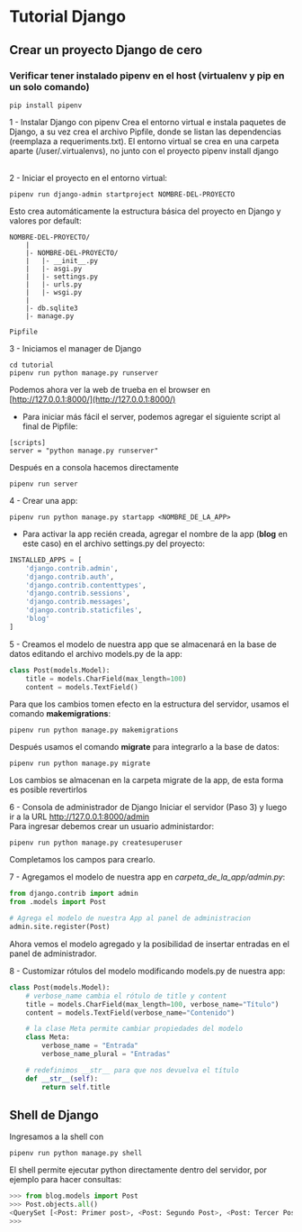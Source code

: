 # Tutorial Django 
## Crear un proyecto Django de cero
### Verificar tener instalado pipenv en el host (virtualenv y pip en un solo comando)

```
pip install pipenv
```
1 - Instalar Django con pipenv 
Crea el entorno virtual e instala paquetes de Django, a su vez crea el archivo Pipfile, donde se listan las dependencias (reemplaza a requeriments.txt). El entorno virtual se crea en una carpeta aparte (/user/.virtualenvs), no junto con el proyecto
pipenv install django

<br>2 - Iniciar el proyecto en el entorno virtual:
```
pipenv run django-admin startproject NOMBRE-DEL-PROYECTO
```
Esto crea automáticamente la estructura básica del proyecto en Django y valores por default:
<br>
```
NOMBRE-DEL-PROYECTO/
    |
    |- NOMBRE-DEL-PROYECTO/
    |   |- __init__.py
    |   |- asgi.py
    |   |- settings.py 
    |   |- urls.py
    |   |- wsgi.py
    |
    |- db.sqlite3
    |- manage.py

Pipfile
```
3 - Iniciamos el manager de Django
```
cd tutorial
pipenv run python manage.py runserver
```
Podemos ahora ver la web de trueba en el browser en [http://127.0.0.1:8000/](http://127.0.0.1:8000/)

* Para iniciar más fácil el server, podemos agregar el siguiente script al final de Pipfile:
```
[scripts]
server = "python manage.py runserver"
```
Después en a consola hacemos directamente
```
pipenv run server
```
4 - Crear una app:
```
pipenv run python manage.py startapp <NOMBRE_DE_LA_APP>
```
* Para activar la app recién creada, agregar el nombre de la app (<b>blog</b> en este caso) en el archivo settings.py del proyecto:
```python
INSTALLED_APPS = [
    'django.contrib.admin',
    'django.contrib.auth',
    'django.contrib.contenttypes',
    'django.contrib.sessions',
    'django.contrib.messages',
    'django.contrib.staticfiles',
    'blog'
]
```

5 - Creamos el modelo de nuestra app que se almacenará en la base de datos editando el archivo models.py de la app:
```python
class Post(models.Model):
    title = models.CharField(max_length=100)
    content = models.TextField()
```
Para que los cambios tomen efecto en la estructura del servidor, usamos el comando <b>makemigrations</b>:
```
pipenv run python manage.py makemigrations
```
Después usamos el comando <b>migrate</b> para integrarlo a la base de datos:
```
pipenv run python manage.py migrate
```
Los cambios se almacenan en la carpeta migrate de la app, de esta forma es posible revertirlos

6 - Consola de administrador de Django
Iniciar el servidor (Paso 3) y luego ir a la URL http://127.0.0.1:8000/admin
<br>Para ingresar debemos crear un usuario administardor:
```
pipenv run python manage.py createsuperuser
```
Completamos los campos para crearlo.

7 - Agregamos el modelo de nuestra app en *carpeta_de_la_app/admin.py*:
```python
from django.contrib import admin
from .models import Post

# Agrega el modelo de nuestra App al panel de administracion
admin.site.register(Post)
```

Ahora vemos el modelo agregado y la posibilidad de insertar entradas en el panel de administrador.

8 - Customizar rótulos del modelo modificando models.py de nuestra app:
```python
class Post(models.Model):
    # verbose_name cambia el rótulo de title y content
    title = models.CharField(max_length=100, verbose_name="Título")
    content = models.TextField(verbose_name="Contenido")

    # la clase Meta permite cambiar propiedades del modelo
    class Meta:
        verbose_name = "Entrada"
        verbose_name_plural = "Entradas"

    # redefinimos __str__ para que nos devuelva el título
    def __str__(self):
        return self.title
```

## Shell de Django
Ingresamos a la shell con
```
pipenv run python manage.py shell
```
El shell permite ejecutar python directamente dentro del servidor, por ejemplo para hacer consultas:
```python
>>> from blog.models import Post
>>> Post.objects.all()
<QuerySet [<Post: Primer post>, <Post: Segundo Post>, <Post: Tercer Post>]>
>>>
```